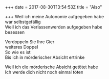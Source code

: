 +++
date = 2017-08-30T13:54:53Z
title = "Also"

+++ 
Weil ich meine Autonomie aufgegeben habe   
war selbstgefällig   
Weil ich das Verlassenwerden aufgegeben habe   
besessen   
   
Verdoppeln Sie Ihre Gier   
weiteres Doppel   
So wie es ist   
Bis ich in mörderischer Absicht ertrinke   
   
Weil ich die mörderische Absicht getötet habe   
Ich werde dich nicht noch einmal töten